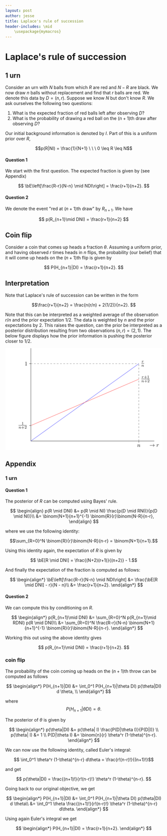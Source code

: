 ```yaml
---
layout: post
author: jesse
title: Laplace's rule of succession
header-includes: \mid 
    \usepackage{mymacros}
---
```


# Laplace's rule of succession

## 1 urn 

Consider an urn with $N$ balls from which $R$ are red and $N-R$ are black. We now draw $n$ balls without replacement and find that $r$ balls are red. We denote this data by $D=(n,r)$. Suppose we know $N$ but don't know $R$. We ask ourselves the following two questions: 
1. What is the expected fraction of red balls left after observing $D$?
2. What is the probability of drawing a red ball on the $(n+1)$th draw after observing $D$?

Our initial background information is denoted by $I$. Part of this is a uniform prior over $R$,

$$p(R|NI) = \frac{1}{N+1} \ \ \  0 \leq R \leq N$$

#### Question 1
We start with the first question. The expected fraction is given by (see Appendix)

$$ \bE\left[\frac{R-r}{N-n} \mid NDI\right] = \frac{r+1}{n+2}.  $$

#### Question 2

We denote the event "red at $(n+1)$th draw" by $R_{n+1}$. We have 

$$ p(R_{n+1}\mid DNI) = \frac{r+1}{n+2} $$


## Coin flip

Consider a coin that comes up heads a fraction $\theta$. Assuming a uniform prior, and having observed $r$ times heads in $n$ flips, the probability (our belief) that it will come up heads on the $(n+1)$th flip is given by 

$$ P(H_{n+1}|DI) = \frac{r+1}{n+2}. $$


## Interpretation

Note that Laplace's rule of succession can be written in the form

$$\frac{r+1}{n+2} = \frac{n(r/n) + 2(1/2)}{n+2}. $$

Note that this can be interpreted as a weighted average of the observation $r/n$ and the prior expectation $1/2$. The data is weighted by $n$ and the prior expectations by $2$. This raises the question, can the prior be interpreted as a posterior distribution resulting from two observations $(n,r) = (2,1)$. The below figure displays how the prior information is pushing the posterior closer to $1/2$. 

<img src="/assets/images/graph-r-n.png" class="center">

## Appendix

### 1 urn 

#### Question 1

The posterior of $R$ can be computed using Bayes' rule.

$$
\begin{align}
    p(R \mid DNI) &= p(R \mid NI) \frac{p(D \mid RNI)}{p(D \mid NI)}\\
    &= \binom{N+1}{n+1}^{-1} \binom{R}{r}\binom{N-R}{n-r},
\end{align}
$$

where we use the following identity:

$$\sum_{R=0}^N \binom{R}{r}\binom{N-R}{n-r} = \binom{N+1}{n+1}.$$

Using this identity again, the expectation of $R$ is given by 

$$ \bE[R \mid DNI] = \frac{(N+2)(r+1)}{(n+2)} - 1.$$


And finally the expectation of the fraction is computed as follows:

$$ 
\begin{align*}
    \bE\left[\frac{R-r}{N-n} \mid NDI\right] &= \frac{\bE[R \mid DNI] - r}{N - n}\\ 
    &= \frac{r+1}{n+2}.
\end{align*}   
$$

#### Question 2

We can compute this by conditioning on $R$. 

$$ 
\begin{align*}
    p(R_{n+1}\mid DNI) &= \sum_{R=0}^N p(R_{n+1}\mid RDNI) p(R \mid DNI)\\
    &= \sum_{R=0}^N \frac{R-r}{N-n} \binom{N+1}{n+1}^{-1} \binom{R}{r}\binom{N-R}{n-r}.
\end{align*} 
$$

Working this out using the above identity gives 

$$ p(R_{n+1}\mid DNI) = \frac{r+1}{n+2}. $$

### coin flip

The probability of the coin coming up heads on the $(n+1)$th throw can be computed as follows

$$ 
\begin{align*}
    P(H_{n+1}|DI) &= \int_0^1 P(H_{n+1}|\theta DI) p(\theta|DI) d \theta, \\
\end{align*}
$$

where 
$$P(H_{n+1}|\theta DI) = \theta.$$

The posterior of $\theta$ is given by 

$$
\begin{align*}
    p(\theta|DI) &= p(\theta| I) \frac{P(D|\theta I)}{P(D|I)} \\
    p(\theta| I) &= 1 \\
    P(D|\theta I) &= \binom{n}{r} \theta^r (1-\theta)^{n-r}.
\end{align*}
$$

We can now use the following identity, called Euler's integral:

$$ \int_0^1 \theta^r (1-\theta)^{n-r} d\theta = \frac{r!(n-r)!}{(n+1)!}$$

and get 

$$ p(\theta|DI) = \frac{(n+1)!}{r!(n-r)!} \theta^r (1-\theta)^{n-r}. $$

Going back to our original objective, we get 

$$ 
\begin{align*}
    P(H_{n+1}|DI) &= \int_0^1 P(H_{n+1}|\theta DI) p(\theta|DI) d \theta\\
    &=  \int_0^1 \theta \frac{(n+1)!}{r!(n-r)!} \theta^r (1-\theta)^{n-r} d\theta.
\end{align*}
$$

Using again Euler's integral we get 

$$ 
\begin{align*}
    P(H_{n+1}|DI) = \frac{r+1}{n+2}.
\end{align*}
$$
